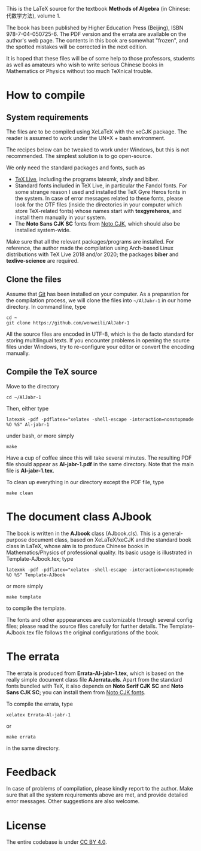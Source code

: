 This is the LaTeX source for the textbook **Methods of Algebra** (in Chinese: 代数学方法), volume 1.

The book has been published by Higher Education Press (Beijing), ISBN 978-7-04-050725-6. The PDF version and the errata are available on the author's web page. The contents in this book are somewhat "frozen", and the spotted mistakes will be corrected in the next edition.

It is hoped that these files will be of some help to those professors, students as well as amateurs who wish to write serious Chinese books in Mathematics or Physics without too much TeXnical trouble.

# How to compile

## System requirements
The files are to be compiled using XeLaTeX with the xeCJK package. The reader is assumed to work under the UN*X + bash environment.

The recipes below can be tweaked to work under Windows, but this is not recommended. The simplest solution is to go open-source.

We only need the standard packages and fonts, such as
- [TeX Live](https://tug.org/texlive), including the programs latexmk, xindy and biber.
- Standard fonts included in TeX Live, in particular the Fandol fonts. For some strange reason I used and installed the TeX Gyre Heros fonts in the system. In case of error messages related to these fonts, please look for the OTF files (inside the directories in your computer which store TeX-related fonts) whose names start with **texgyreheros**, and install them manually in your system.
- The **Noto Sans CJK SC** fonts from [Noto CJK](https://github.com/googlei18n/noto-cjk), which should also be installed system-wide.

Make sure that all the relevant packages/programs are installed. For reference, the author made the compilation using Arch-based Linux distributions with TeX Live 2018 and/or 2020; the packages **biber** and **texlive-science** are required.

## Clone the files
Assume that [Git](https://git-scm.com/) has been installed on your computer. As a preparation for the compilation process, we will clone the files into `~/AlJabr-1` in our home directory. In command line, type
```
cd ~
git clone https://github.com/wenweili/AlJabr-1
```

All the source files are encoded in UTF-8, which is the de facto standard for storing multilingual texts. If you encounter problems in opening the source files under Windows, try to re-configure your editor or convert the encoding manually.

## Compile the TeX source

Move to the directory
```
cd ~/AlJabr-1
```
Then, either type
```
latexmk -pdf -pdflatex="xelatex -shell-escape -interaction=nonstopmode %O %S" Al-jabr-1
```
under bash, or more simply
```
make
```

Have a cup of coffee since this will take several minutes. The resulting PDF file should appear as **Al-jabr-1.pdf** in the same directory. Note that the main file is **Al-jabr-1.tex**.

To clean up everything in our directory except the PDF file, type
```
make clean
```

# The document class AJbook
The book is written in the **AJbook** class (AJbook.cls). This is a general-purpose document class, based on XeLaTeX/xeCJK and the standard book class in LaTeX, whose aim is to produce Chinese books in Mathematics/Physics of professional quality. Its basic usage is illustrated in Template-AJbook.tex; type
```
latexmk -pdf -pdflatex="xelatex -shell-escape -interaction=nonstopmode %O %S" Template-AJbook
```
or more simply
```
make template
```
to compile the template.

The fonts and other apppearances are customizable through several config files; please read the source files carefully for further details. The Template-AJbook.tex file follows the original configurations of the book.

# The errata
The errata is produced from **Errata-Al-jabr-1.tex**, which is based on the really simple document class file **AJerrata.cls**. Apart from the standard fonts bundled with TeX, it also depends on **Noto Serif CJK SC** and **Noto Sans CJK SC**; you can install them from [Noto CJK fonts](https://github.com/googlei18n/noto-cjk).

To compile the errata, type
```
xelatex Errata-Al-jabr-1
```
or
```
make errata
```
in the same directory.

# Feedback
In case of problems of compilation, please kindly report to the author. Make sure that all the system requirements above are met, and provide detailed error messages. Other suggestions are also welcome.

# License
The entire codebase is under [CC BY 4.0](http://creativecommons.org/licenses/by/4.0/).

